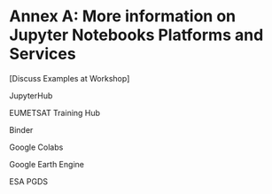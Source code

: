
# Annex A: More information on Jupyter Notebooks Platforms and Services
[Discuss Examples at Workshop]

JupyterHub 

EUMETSAT Training Hub 

Binder 

Google Colabs

Google Earth Engine 

ESA PGDS
